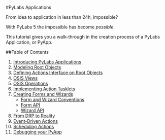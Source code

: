 #PyLabs Applications

From idea to application in less than 24h, impossible?

With PyLabs 5 the impossible has become *possible*.

This tutorial gives you a walk-through in the creation process of a PyLabs Application, or PyApp.


##Table of Contents

1. [Introducing PyLabs Applications](/sampleapp/#/doc/sampleapp)
2. [Modeling Root Objects](/sampleapp/#/doc/modeling)
3. [Defining Actions Interface on Root Objects](/sampleapp/#/doc/action)
4. [OSIS Views](/sampleapp/#/doc/osisviews)
5. [OSIS Operations](/sampleapp/#/doc/osisoperations)
6. [Implementing Action Tasklets](/sampleapp/#/doc/actiontasklet)
7. [Creating Forms and Wizards](/sampleapp/#/doc/formwizardpractical)
    * [Form and Wizard Conventions](/sampleapp/#/doc/formwizardconventions)
    * [Form API](/sampleapp/#/doc/formapi)
    * [Wizard API](/sampleapp/#/doc/wizardapi)
8. [From DRP to Reality](/sampleapp/#/doc/reality)
9. [Event-Driven Actions](/sampleapp/#/doc/eventdrivenactions)
10. [Scheduling Actions](/sampleapp/#/doc/scheduling)
11. [Debugging your PyApp](/sampleapp/#/doc/pyappdebug)